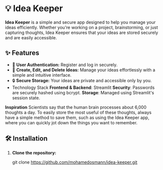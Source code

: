 # 💡 Idea Keeper

**Idea Keeper** is a simple and secure app designed to help you manage your ideas efficiently. Whether you're working on a project, brainstorming, or just capturing thoughts, Idea Keeper ensures that your ideas are stored securely and are easily accessible.

## ✨ Features

- 🔐 **User Authentication:** Register and log in securely.
- 📝 **Create, Edit, and Delete Ideas:** Manage your ideas effortlessly with a simple and intuitive interface.
- 🔒 **Secure Storage:** Your ideas are private and accessible only by you.
- Technology Stack
**Frontend & Backend**: Streamlit
**Security**: Passwords are securely hashed using bcrypt.
**Storage**: Managed using Streamlit's session state.
  
**Inspiration**
Scientists say that the human brain processes about 6,000 thoughts a day. To easily store the most useful of these thoughts, always have a simple method to save them, such as using the Idea Keeper app, where you can quickly jot down the things you want to remember.

## 🛠️ Installation

1. **Clone the repository:**
   
   git clone https://github.com/mohamedosmann/idea-keeper.git
